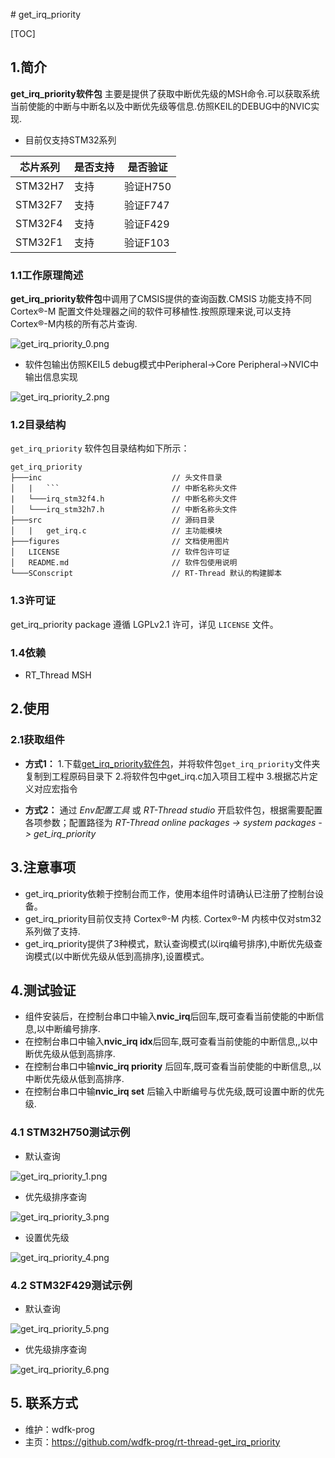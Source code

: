 ﻿﻿﻿﻿# get_irq_priority

[TOC]

## 1.简介

**get_irq_priority软件包** 主要是提供了获取中断优先级的MSH命令.可以获取系统当前使能的中断与中断名以及中断优先级等信息.仿照KEIL的DEBUG中的NVIC实现.

- 目前仅支持STM32系列

| 芯片系列 | 是否支持 | 是否验证 |
| -------- | -------- | -------- |
| STM32H7  | 支持     | 验证H750 |
| STM32F7  | 支持     | 验证F747 |
| STM32F4  | 支持     | 验证F429 |
| STM32F1  | 支持     | 验证F103 |

### 1.1工作原理简述

**get_irq_priority软件包**中调用了CMSIS提供的查询函数.CMSIS 功能支持不同 Cortex®-M 配置文件处理器之间的软件可移植性.按照原理来说,可以支持Cortex®-M内核的所有芯片查询.

![get_irq_priority_0.png](figures/get_irq_priority_0.png)

- 软件包输出仿照KEIL5 debug模式中Peripheral->Core Peripheral->NVIC中输出信息实现

![get_irq_priority_2.png](figures/get_irq_priority_2.png)

### 1.2目录结构

`get_irq_priority` 软件包目录结构如下所示：

``` 
get_irq_priority
├───inc                             // 头文件目录
│   |   ```                 		// 中断名称头文件
|   └───irq_stm32f4.h           	// 中断名称头文件
│   └───irq_stm32h7.h           	// 中断名称头文件
├───src                             // 源码目录
│   |   get_irq.c	                // 主功能模块
├───figures                         // 文档使用图片
│   LICENSE                         // 软件包许可证
│   README.md                       // 软件包使用说明
└───SConscript                      // RT-Thread 默认的构建脚本
```

### 1.3许可证

get_irq_priority package 遵循 LGPLv2.1 许可，详见 `LICENSE` 文件。

### 1.4依赖

- RT_Thread MSH

## 2.使用

### 2.1获取组件

- **方式1：**
  1.下载[get_irq_priority软件包](https://github.com/wdfk-prog/rt-thread-get_irq_priority[)，并将软件包`get_irq_priority`文件夹复制到工程原码目录下
  2.将软件包中get_irq.c加入项目工程中
  3.根据芯片定义对应宏指令

- **方式2：**
  通过 *Env配置工具* 或 *RT-Thread studio* 开启软件包，根据需要配置各项参数；配置路径为 *RT-Thread online packages -> system packages -> get_irq_priority* 

## 3.注意事项

- get_irq_priority依赖于控制台而工作，使用本组件时请确认已注册了控制台设备。
- get_irq_priority目前仅支持 Cortex®-M 内核. Cortex®-M 内核中仅对stm32系列做了支持.
- get_irq_priority提供了3种模式，默认查询模式(以irq编号排序),中断优先级查询模式(以中断优先级从低到高排序),设置模式。

## 4.测试验证

- 组件安装后，在控制台串口中输入**nvic_irq**后回车,既可查看当前使能的中断信息,以中断编号排序.
- 在控制台串口中输入**nvic_irq idx**后回车,既可查看当前使能的中断信息,,以中断优先级从低到高排序.
- 在控制台串口中输**nvic_irq priority** 后回车,既可查看当前使能的中断信息,,以中断优先级从低到高排序.
- 在控制台串口中输**nvic_irq set** 后输入中断编号与优先级,既可设置中断的优先级.

### 4.1 STM32H750测试示例

- 默认查询

![get_irq_priority_1.png](figures/get_irq_priority_1.png)

- 优先级排序查询

![get_irq_priority_3.png](figures/get_irq_priority_3.png)

- 设置优先级

![get_irq_priority_4.png](figures/get_irq_priority_4.png)

### 4.2 STM32F429测试示例

- 默认查询

![get_irq_priority_5.png](figures/get_irq_priority_5.png)

- 优先级排序查询

![get_irq_priority_6.png](figures/get_irq_priority_6.png)

## 5. 联系方式

* 维护：wdfk-prog
* 主页：https://github.com/wdfk-prog/rt-thread-get_irq_priority

